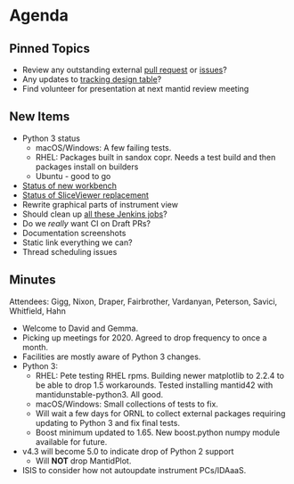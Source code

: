 Agenda
======

Pinned Topics
-------------
* Review any outstanding external [pull request](https://github.com/mantidproject/mantid/pulls?utf8=%E2%9C%93&q=is%3Apr+is%3Aopen+-label%3A%22State%3A+In+Progress%22) or [issues](https://github.com/mantidproject/mantid/issues)?
* Any updates to [tracking design table](https://github.com/mantidproject/documents/blob/master/Project-Management/TechnicalSteeringCommittee/reports/TSC-TrackingDesignProposals.md)?
* Find volunteer for presentation at next mantid review meeting

New Items
---------
* Python 3 status
  - macOS/Windows: A few failing tests.
  - RHEL: Packages built in sandox copr. Needs a test build and then packages install on builders
  - Ubuntu - good to go
* [Status of new workbench](https://github.com/mantidproject/mantid/projects/9)
* [Status of SliceViewer replacement](https://github.com/mantidproject/mantid/projects/19)
* Rewrite graphical parts of instrument view
* Should clean up [all these Jenkins jobs](https://builds.mantidproject.org/view/All/)?
* Do we *really* want CI on Draft PRs?
* Documentation screenshots
* Static link everything we can?
* Thread scheduling issues

Minutes
-------
Attendees: Gigg, Nixon, Draper, Fairbrother, Vardanyan, Peterson, Savici, Whitfield, Hahn
* Welcome to David and Gemma.
* Picking up meetings for 2020. Agreed to drop frequency to once a month.
* Facilities are mostly aware of Python 3 changes.
* Python 3:
  - RHEL: Pete testing RHEL rpms. Building newer matplotlib to 2.2.4 to be able to drop 1.5 workarounds.
          Tested installing mantid42 with mantidunstable-python3. All good.
  - macOS/Windows: Small collections of tests to fix.
  - Will wait a few days for ORNL to collect external packages requiring updating to Python 3 and fix final tests.
  - Boost minimum updated to 1.65. New boost.python numpy module available for future.
* v4.3 will become 5.0 to indicate drop of Python 2 support
  - Will **NOT** drop MantidPlot.
* ISIS to consider how not autoupdate instrument PCs/IDAaaS.
